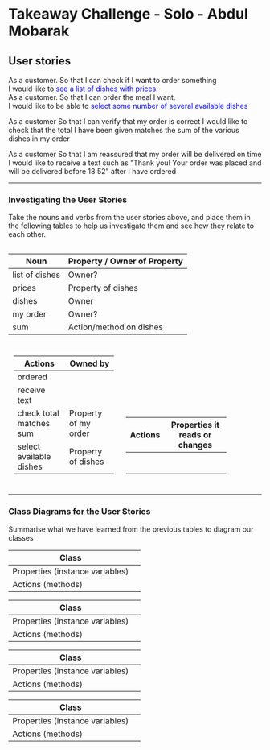 # Takeaway Challenge - Solo - Abdul Mobarak

## User stories


<p style="margin: 0px">
  As a customer. So that I can check if I want to order something
</p>
<div>
  I would like to 
    <span style="color: blue">
      see a list of dishes with prices.
    </span>
</div>

<p style="margin: 0px">
  As a customer. So that I can order the meal I want.
</p>
<div>
  I would like to be able to 
    <span style="color: blue">
      select some number of several available dishes
    </span>
</div>

As a customer
So that I can verify that my order is correct
I would like to check that the total I have been given matches the sum of the various dishes in my order

As a customer
So that I am reassured that my order will be delivered on time
I would like to receive a text such as "Thank you! Your order was placed and will be delivered before 18:52" after I have ordered


----------

### Investigating the User Stories
Take the nouns and verbs from the user stories above, and place them in the following tables to help us investigate them and see how they relate to each other.

  <div style="display: flex; justify-content: center; align-items: center; flex-direction: row; width: 1000px>

  <div style="display: inline-block; margin: 10px; font-size: 12px; max-width: 200px">

| Noun | Property / Owner of Property |
|------|------------------------------|
| list of dishes      | Owner?                  |
| prices              | Property of dishes      |
| dishes              | Owner                   |
| my order            | Owner?                  |
| sum                 | Action/method on dishes |
</div>
  <div style="display: inline-block; margin: 10px; font-size: 12px; max-width: 200px">



| Actions | Owned by |
|---------|----------|
| ordered                  |                          |
| receive text             |                          |
| check total matches sum  | Property of my order     |
| select available dishes  | Property of dishes       |
</div>
  <div style="display: inline-block; margin: 10px; font-size: 12px; max-width: 200px">



| Actions | Properties it reads or changes |
|---------|--------------------------------|
|         |                                |
|         |                                |
|         |                                |
|         |                                |
|         |                                |
|         |                                |
|         |                                |
</div>
</div>

----------


### Class Diagrams for the User Stories
Summarise what we have learned from the previous tables to diagram our classes


| Class                           |   |
|---------------------------------|---|
| Properties (instance variables) |   |
| Actions (methods)               |   |



| Class                           |   |
|---------------------------------|---|
| Properties (instance variables) |   |
| Actions (methods)               |   |



| Class                           |   |
|---------------------------------|---|
| Properties (instance variables) |   |
| Actions (methods)               |   |



| Class                           |   |
|---------------------------------|---|
| Properties (instance variables) |   |
| Actions (methods)               |   |